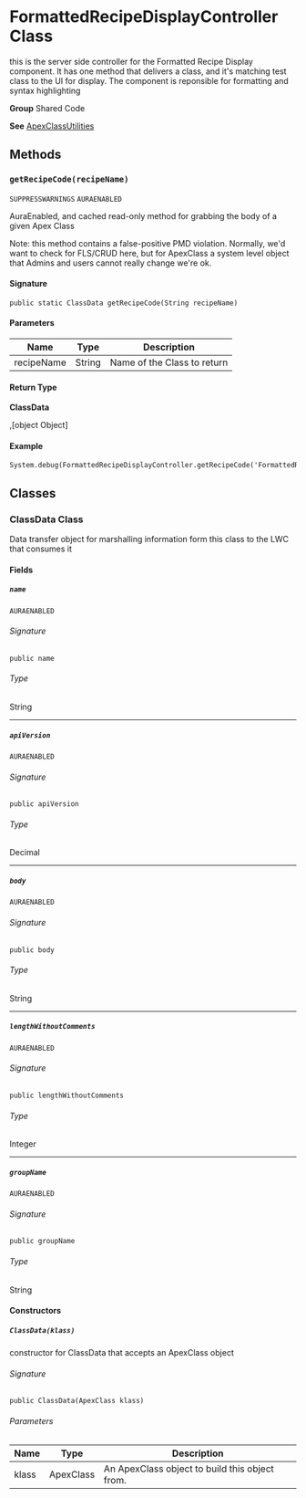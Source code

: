 # FormattedRecipeDisplayController Class

this is the server side controller for the Formatted Recipe 
Display component. It has one method that delivers a class, and it&#x27;s matching 
test class to the UI for display. The component is reponsible for formatting 
and syntax highlighting

**Group** Shared Code

**See** [ApexClassUtilities](ApexClassUtilities.md)

## Methods
### `getRecipeCode(recipeName)`

`SUPPRESSWARNINGS`
`AURAENABLED`

AuraEnabled, and cached read-only method for 
grabbing the body of a given Apex Class 
 
Note: this method contains a false-positive PMD violation. 
Normally, we&#x27;d want to check for FLS/CRUD here, but for ApexClass 
a system level object that Admins and users cannot really change 
we&#x27;re ok.

#### Signature
```apex
public static ClassData getRecipeCode(String recipeName)
```

#### Parameters
| Name | Type | Description |
|------|------|-------------|
| recipeName | String | Name of the Class to return |

#### Return Type
**ClassData**

,[object Object]

#### Example
```apex
System.debug(FormattedRecipeDisplayController.getRecipeCode('FormattedRecipeDisplayController'));
```

## Classes
### ClassData Class

Data transfer object for marshalling information form this 
class to the LWC that consumes it

#### Fields
##### `name`

`AURAENABLED`

###### Signature
```apex
public name
```

###### Type
String

---

##### `apiVersion`

`AURAENABLED`

###### Signature
```apex
public apiVersion
```

###### Type
Decimal

---

##### `body`

`AURAENABLED`

###### Signature
```apex
public body
```

###### Type
String

---

##### `lengthWithoutComments`

`AURAENABLED`

###### Signature
```apex
public lengthWithoutComments
```

###### Type
Integer

---

##### `groupName`

`AURAENABLED`

###### Signature
```apex
public groupName
```

###### Type
String

#### Constructors
##### `ClassData(klass)`

constructor for ClassData that accepts an ApexClass 
object

###### Signature
```apex
public ClassData(ApexClass klass)
```

###### Parameters
| Name | Type | Description |
|------|------|-------------|
| klass | ApexClass | An ApexClass object to build this object from. |